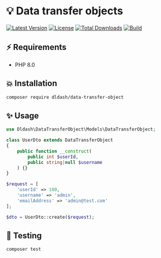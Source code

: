# 💡 Data transfer objects

[![Latest Version][ico-version]][url-releases]
[![License][ico-license]](LICENSE.md)
[![Total Downloads][ico-downloads]][url-packagist]
[![Build][ico-build]][url-build]

## ⚡️ Requirements

* PHP 8.0

## 💥 Installation

```bash
composer require dldash/data-transfer-object
```

## ✨ Usage

```php
use Dldash\DataTransferObject\Models\DataTransferObject;

class UserDto extends DataTransferObject
{
    public function __construct(
        public int $userId,
        public string|null $username
    ) {}
}
```

```php
$request = [
    'userId' => 100,
    'username' => 'admin',
    'emailAddress' => 'admin@test.com'
];

$dto = UserDto::create($request);
```

## 💫 Testing

```bash
composer test
```

[ico-version]: https://img.shields.io/packagist/v/dldash/data-transfer-object.svg?style=flat-square

[ico-license]: https://img.shields.io/badge/license-MIT-brightgreen.svg?style=flat-square

[ico-downloads]: https://img.shields.io/packagist/dt/dldash/data-transfer-object.svg?style=flat-square

[ico-build]: https://github.com/dldash/data-transfer-object/workflows/build/badge.svg

[url-packagist]: https://packagist.org/packages/dldash/data-transfer-object

[url-releases]: https://github.com/dldash/data-transfer-object/releases

[url-build]: https://github.com/dldash/data-transfer-object/actions
